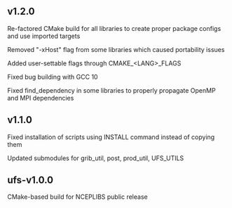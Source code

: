 ## v1.2.0

Re-factored CMake build for all libraries to create proper package configs and use imported targets

Removed "-xHost" flag from some libraries which caused portability issues

Added user-settable flags through CMAKE\_\<LANG\>\_FLAGS

Fixed bug building with GCC 10

Fixed find_dependency in some libraries to properly propagate OpenMP and MPI dependencies


## v1.1.0

Fixed installation of scripts using INSTALL command instead of copying them

Updated submodules for grib\_util, post, prod\_util, UFS\_UTILS


## ufs-v1.0.0

CMake-based build for NCEPLIBS public release
